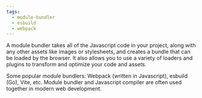 ```yaml
---
tags:
  - module-bundler
  - esbuild
  - webpack
---
```

A module bundler takes all of the Javascript code in your project, along with any other assets like images or stylesheets, and creates a bundle that can be loaded by the browser. It also allows you to use a variety of loaders and plugins to transform and optimize your code and assets.

Some popular module bundlers: Webpack (written in Javascript), esbuild (Go), Vite, etc. Module bundler and Javascript compiler are often used together in modern web development.